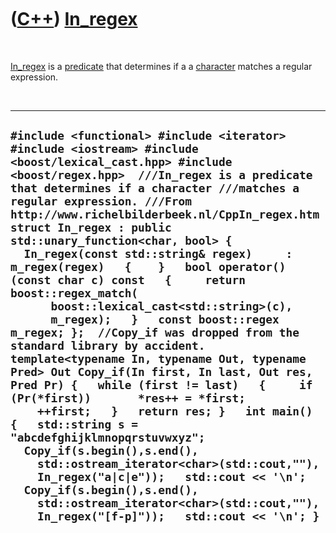 



 

 

 

 

 

([C++](Cpp.htm)) [In\_regex](CppIn_regex.htm)
=============================================

 

[In\_regex](CppIn_regex.htm) is a [predicate](CppPredicate.htm) that
determines if a a [character](CppChar.htm) matches a regular expression.

 

  -------------------------------------------------------------------------------------------------------------------------------------------------------------------------------------------------------------------------------------------------------------------------------------------------------------------------------------------------------------------------------------------------------------------------------------------------------------------------------------------------------------------------------------------------------------------------------------------------------------------------------------------------------------------------------------------------------------------------------------------------------------------------------------------------------------------------------------------------------------------------------------------------------------------------------------------------------------------------------------------------------------------------------------------------------------------------------------------------------------------------------------------------------------------------------------------
  ` #include <functional> #include <iterator> #include <iostream> #include <boost/lexical_cast.hpp> #include <boost/regex.hpp>  ///In_regex is a predicate that determines if a character ///matches a regular expression. ///From http://www.richelbilderbeek.nl/CppIn_regex.htm struct In_regex : public std::unary_function<char, bool> {   In_regex(const std::string& regex)     : m_regex(regex)   {    }   bool operator()(const char c) const   {     return boost::regex_match(       boost::lexical_cast<std::string>(c),       m_regex);   }   const boost::regex m_regex; };  //Copy_if was dropped from the standard library by accident. template<typename In, typename Out, typename Pred> Out Copy_if(In first, In last, Out res, Pred Pr) {   while (first != last)   {     if (Pr(*first))       *res++ = *first;     ++first;   }   return res; }   int main() {   std::string s = "abcdefghijklmnopqrstuvwxyz";    Copy_if(s.begin(),s.end(),     std::ostream_iterator<char>(std::cout,""),     In_regex("a|c|e"));   std::cout << '\n';    Copy_if(s.begin(),s.end(),     std::ostream_iterator<char>(std::cout,""),     In_regex("[f-p]"));   std::cout << '\n'; } `
  -------------------------------------------------------------------------------------------------------------------------------------------------------------------------------------------------------------------------------------------------------------------------------------------------------------------------------------------------------------------------------------------------------------------------------------------------------------------------------------------------------------------------------------------------------------------------------------------------------------------------------------------------------------------------------------------------------------------------------------------------------------------------------------------------------------------------------------------------------------------------------------------------------------------------------------------------------------------------------------------------------------------------------------------------------------------------------------------------------------------------------------------------------------------------------------------

 

 

 

 

 





 



